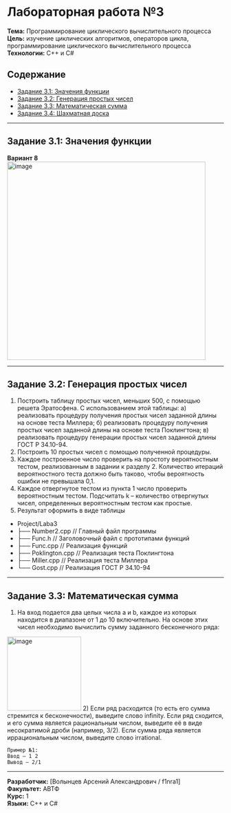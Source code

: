 # Лабораторная работа №3

**Тема:** Программирование циклического вычислительного процесса 
**Цель:** изучение циклических алгоритмов, операторов цикла, программирование циклического вычислительного процесса 
**Технологии:** C++ и C#  

## Содержание

- [Задание 3.1: Значения функции](#задание-31-значения-функции)
- [Задание 3.2: Генерация простых чисел](#задание-32-генерация-простых-чисел)
- [Задание 3.3: Математическая сумма](#задание-33-математическая-сумма)
- [Задание 3.4: Шахматная доска](#задание-73-шахматная-доска)

---

## Задание 3.1: Значения функции

**Вариант 8**
<img width="461" alt="image" src="https://github.com/user-attachments/assets/b541e414-773f-4e6f-9521-73210bd1c85c" />

---

## Задание 3.2: Генерация простых чисел

1) Построить таблицу простых чисел, меньших 500, с помощью решета Эратосфена. С использованием этой таблицы:
	а) реализовать процедуру получения простых чисел заданной длины на основе теста Миллера;
	б) реализовать процедуру получения простых чисел заданной длины на основе теста Поклингтона;
	в) реализовать процедуру генерации простых чисел заданной длины ГОСТ Р 34.10-94.
2) Построить 10 простых чисел с помощью полученной процедуры.
3) Каждое построенное число проверить на простоту вероятностным тестом, реализованным в задании к разделу 2. Количество итераций вероятностного теста должно быть таково, чтобы вероятность ошибки не превышала 0,1.
4) Каждое отвергнутое тестом из пункта 1 число проверить вероятностным тестом. Подсчитать k – количество отвергнутых чисел, определенных вероятностным тестом как простые.
5) Результат оформить в виде таблицы

- Project/Laba3
- ├── Number2.cpp        	// Главный файл программы
- ├── Func.h            	// Заголовочный файл с прототипами функций
- ├── Func.cpp        	// Реализация функций
- ├── Poklington.cpp     	// Реализация теста Поклингтона
- ├── Miller.cpp		// Реализация теста Миллера
- └── Gost.cpp		// Реализация ГОСТ Р 34.10-94

---

## Задание 3.3: Математическая сумма

1) На вход подается два целых числа a и b, каждое из которых находится
в диапазоне от 1 до 10 включительно. На основе этих чисел необходимо
вычислить сумму заданного бесконечного ряда:
<img width="172" alt="image" src="https://github.com/user-attachments/assets/10014a9a-f70e-461f-8374-38b527c75606" />
2) Если ряд расходится (то есть его сумма стремится к бесконечности),
выведите слово infinity. Если ряд сходится, и его сумма является
рациональным числом, выведите её в виде несократимой дроби (например,
3/2). Если сумма ряда является иррациональным числом, выведите слово
irrational.

```
Пример №1:
Ввод – 1 2
Вывод – 2/1
```

---

**Разработчик:** [Волынцев Арсений Александрович / f1nra1]  
**Факультет:** АВТФ  
**Курс:** 1  
**Языки:** C++ и C#
